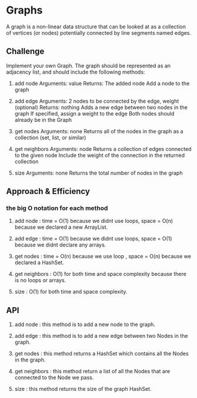 # Graphs

A graph is a non-linear data structure that can be looked at as a collection of vertices (or nodes) potentially connected by line segments named edges.

## Challenge

Implement your own Graph. The graph should be represented as an adjacency list, and should include the following methods:

1. add node
        Arguments: value
        Returns: The added node
        Add a node to the graph

2. add edge
        Arguments: 2 nodes to be connected by the edge, weight (optional)
        Returns: nothing
        Adds a new edge between two nodes in the graph
        If specified, assign a weight to the edge
        Both nodes should already be in the Graph

3. get nodes
        Arguments: none
        Returns all of the nodes in the graph as a collection (set, list, or similar)

4. get neighbors
        Arguments: node
        Returns a collection of edges connected to the given node
        Include the weight of the connection in the returned collection

5. size
    Arguments: none
    Returns the total number of nodes in the graph


## Approach & Efficiency

### the big O notation for each method

1. add node : time = O(1) because we didnt use loops, space = O(n) because we declared a new ArrayList.

2. add edge : time = O(1) because we didnt use loops, space = O(1) because we didnt declare any arrays.

3. get nodes : time = O(n) because we use loop , space = O(n) because we declared a HashSet.

4. get neighbors : O(1) for both time and space complexity because there is no loops or arrays.
 
5. size : O(1) for both time and space complexity.

## API

1. add node : this method is to add a new node to the graph.

2. add edge : this method is to add a new edge between two Nodes in the graph.

3. get nodes : this method returns a HashSet which contains all the Nodes in the graph.

4. get neighbors : this method return a list of all the Nodes that are connected to the Node we pass.
 
5. size : this method returns the size of the graph HashSet.